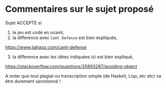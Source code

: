 # Commentaires sur le sujet proposé

Sujet ACCEPTE si

1. le jeu est codé en ocaml,
2. la difference avec `Caml Defense` est bien expliquée,

https://www.jiahaoz.com/caml-defense

3. la difference avec les idées indiquées ici est bien expliqué,

https://stackoverflow.com/questions/35893287/avoiding-object

A noter que tout plagiat ou transcription simple (de Haskell, Lisp, etc etc)
va être durement sanctionné !
